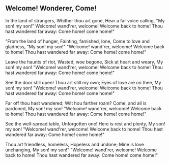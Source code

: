 ## Welcome! Wonderer, Come!

In the land of strangers,
Whither thou art gone,
Hear a far voice calling,
"My son! my son!"
Welcome! wand'rer, welcome!
Welcome back to home!
Thou hast wandered far away:
Come home! come home!"

"From the land of hunger,
Fainting, famished, lone,
Come to love and gladness,
"My son! my son!"
"Welcome! wand'rer, welcome!
Welcome back to home!
Thou hast wandered far away:
Come home! come home!"

Leave the haunts of riot,
Wasted, woe begone,
Sick at heart and weary,
My son! my son!
"Welcome! wand'rer, welcome!
Welcome back to home!
Thou hast wandered far away:
Come home! come home!"

See the door still open!
Thou art still my own;
Eyes of love are on thee, 
My son! my son!
"Welcome! wand'rer, welcome!
Welcome back to home!
Thou hast wandered far away:
Come home! come home!"

Far off thou hast wandered;
Wilt hou farther roam?
Come, and all is pardoned,
My son! my son!
"Welcome! wand'rer, welcome!
Welcome back to home!
Thou hast wandered far away:
Come home! come home!"

See the well-spread table,
Unforgotten one!
Here is rest and plenty,
My son! my son!
"Welcome! wand'rer, welcome!
Welcome back to home!
Thou hast wandered far away:
Come home! come home!"

Thou art friendless, homeless,
Hopeless and undone;
Mine is love unchanging,
My son! my son!"
"Welcome! wand'rer, welcome!
Welcome back to home!
Thou hast wandered far away:
Come home! come home!"